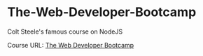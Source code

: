 # The-Web-Developer-Bootcamp
Colt Steele's famous course on NodeJS
<p>Course URL: <a href="https://www.udemy.com/course/the-web-developer-bootcamp/">The Web Developer Bootcamp</a></p>
